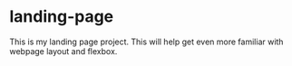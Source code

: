 # landing-page
This is my landing page project. This will help get even more familiar with webpage layout and flexbox.
